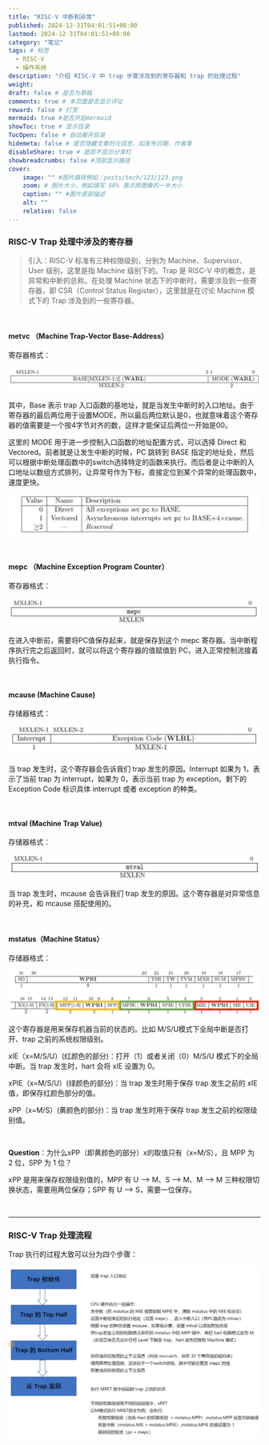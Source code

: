 ```yaml
---
title: "RISC-V 中断和异常"
published: 2024-12-31T04:01:51+08:00
lastmod: 2024-12-31T04:01:51+08:00
category: "笔记"
tags: # 标签
  - RISC-V
  - 操作系统
description: "介绍 RISC-V 中 trap 步骤涉及到的寄存器和 trap 的处理过程"
weight:
draft: false # 是否为草稿
comments: true # 本页面是否显示评论
reward: false # 打赏
mermaid: true #是否开启mermaid
showToc: true # 显示目录
TocOpen: false # 自动展开目录
hidemeta: false # 是否隐藏文章的元信息，如发布日期、作者等
disableShare: true # 底部不显示分享栏
showbreadcrumbs: false #顶部显示路径
cover:
    image: "" #图片路径例如：posts/tech/123/123.png
    zoom: # 图片大小，例如填写 50% 表示原图像的一半大小
    caption: "" #图片底部描述
    alt: ""
    relative: false
---
```


### RISC-V Trap 处理中涉及的寄存器

> 引入：RISC-V 标准有三种权限级别，分别为 Machine、Supervisor、User 级别，这里是指 Machine 级别下的。Trap 是 RISC-V 中的概念，是异常和中断的总称。在处理 Machine 状态下的中断时，需要涉及到一些寄存器，即 CSR（Control Status Register），这里就是在讨论 Machine 模式下的 Trap 涉及到的一些寄存器。

<br>

#### metvc （Machine Trap-Vector Base-Address）

寄存器格式：

![image-20241231043646446](trap_and_exception/image-20241231043646446.png)

其中，Base 表示 trap 入口函数的基地址，就是当发生中断时的入口地址。由于寄存器的最后两位用于设置MODE，所以最后两位默认是0，也就意味着这个寄存器的值需要是一个按4字节对齐的数，这样才能保证后两位一开始是00。

这里的 MODE 用于进一步控制入口函数的地址配置方式，可以选择 Direct 和 Vectored。前者就是让发生中断的时候，PC 跳转到 BASE 指定的地址处，然后可以根据中断处理函数中的switch选择特定的函数来执行。而后者是让中断的入口地址以数组方式排列，让异常号作为下标，直接定位到某个异常的处理函数中，速度更快。

![image-20241231042818327](trap_and_exception/image-20241231042818327.png)

<br>

#### mepc （Machine Exception Program Counter）

寄存器格式：

![image-20241231043620582](trap_and_exception/image-20241231043620582.png)

在进入中断前，需要将PC值保存起来，就是保存到这个 mepc 寄存器。当中断程序执行完之后返回时，就可以将这个寄存器的值赋值到 PC，进入正常控制流接着执行指令。

<br>

#### mcause (Machine Cause)

存储器格式：

![image-20241231055002102](trap_and_exception/image-20241231055002102.png)

当 trap 发生时，这个寄存器会告诉我们 trap 发生的原因。Interrupt 如果为 1，表示了当前 trap 为 interrupt，如果为 0，表示当前 trap 为 exception。剩下的 Exception Code 标识具体 interrupt 或者 exception 的种类。

<br>

#### mtval (Machine Trap Value)

存储器格式：

![image-20241231055650206](trap_and_exception/image-20241231055650206.png)

当 trap 发生时，mcause 会告诉我们 trap 发生的原因。这个寄存器是对异常信息的补充，和 mcause 搭配使用的。

<br>

#### mstatus（Machine Status）

存储器格式：

![image-20241231060630117](trap_and_exception/image-20241231060630117.png)

这个寄存器是用来保存机器当前的状态的。比如 M/S/U模式下全局中断是否打开、trap 之前的系统权限级别。

xIE（x=M/S/U）(红颜色的部分)：打开（1）或者关闭（0）M/S/U 模式下的全局中断。当 trap 发生时，hart 会将 xIE 设置为 0。

xPIE（x=M/S/U）(绿颜色的部分)：当 trap 发生时用于保存 trap 发生之前的 xIE 值，即保存红颜色部分的值。

xPP（x=M/S）(黄颜色的部分)：当 trap 发生时用于保存 trap 发生之前的权限级别值。

<br>

**Question**：为什么xPP（即黄颜色的部分）x的取值只有（x=M/S），且 MPP 为 2 位，SPP 为 1 位？

xPP 是用来保存权限级别值的，MPP 有 U —> M、S —> M、M —> M 三种权限切换状态，需要用两位保存；SPP 有 U —> S，需要一位保存。

<br>

---

### RISC-V Trap 处理流程

Trap 执行的过程大致可以分为四个步骤：

![image-20241231070116220](trap_and_exception/image-20241231070116220.png)
